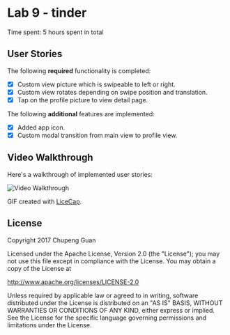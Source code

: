 # Lab 9 - tinder


Time spent: 5 hours spent in total

## User Stories

The following **required** functionality is completed:

- [x] Custom view picture which is swipeable to left or right. 
- [x] Custom view rotates depending on swipe position and translation.
- [x] Tap on the profile picture to view detail page.

The following **additional** features are implemented:

- [x] Added app icon.
- [x] Custom modal transition from main view to profile view.
 
## Video Walkthrough 

Here's a walkthrough of implemented user stories:

<img src='http://i.imgur.com/sG3wOqD.gif' title='Video Walkthrough' width='' alt='Video Walkthrough' />

GIF created with [LiceCap](http://www.cockos.com/licecap/).

## License

Copyright 2017 Chupeng Guan

Licensed under the Apache License, Version 2.0 (the "License");
you may not use this file except in compliance with the License.
You may obtain a copy of the License at

http://www.apache.org/licenses/LICENSE-2.0

Unless required by applicable law or agreed to in writing, software
distributed under the License is distributed on an "AS IS" BASIS,
WITHOUT WARRANTIES OR CONDITIONS OF ANY KIND, either express or implied.
See the License for the specific language governing permissions and
limitations under the License.
